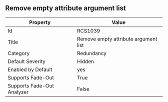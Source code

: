 ## Remove empty attribute argument list

Property | Value
--- | --- 
Id | RCS1039
Title | Remove empty attribute argument list
Category | Redundancy
Default Severity | Hidden
Enabled by Default | yes
Supports Fade-Out | True
Supports Fade-Out Analyzer | False
